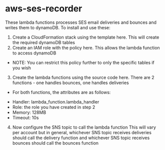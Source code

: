 # aws-ses-recorder
These lambda functions processes SES email deliveries and bounces and writes them to dynamoDB.  To install and use these:

1) Create a CloudFormation stack using the template here.  This will create the required dynamoDB tables
2) Create an IAM role with the policy here.  This allows the lambda function to access dynamoDB
- NOTE: You can restrict this policy further to only the specific tables if you wish
3) Create the lambda functions using the source code here.  There are 2 functions - one handles bounces, one handles deliveries
- For both functions, the attributes are as follows:
* Handler: lambda_function.lambda_handler
* Role: the role you have created in step 2
* Memory: 128MB
* Timeout: 10s

4) Now configure the SNS topic to call the lambda function
	This will vary per account but in general, whichever SNS topic receives deliveries should call the delivery function
	and whichever SNS topic receives bounces should call the bounces function